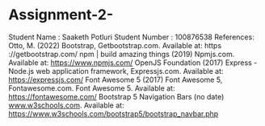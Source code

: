 # Assignment-2-
Student Name : Saaketh Potluri
Student Number : 100876538
References: Otto, M. (2022) Bootstrap, Getbootstrap.com. Available at: https ://getbootstrap.com/
 npm | build amazing things (2019) Npmjs.com. 
 Available at: https://www.npmjs.com/ 
 OpenJS Foundation (2017) Express - Node.js web application framework, Expressjs.com. 
 Available at: https://expressjs.com/ 
 Font Awesome 5 (2017) Font Awesome 5, Fontawesome.com. Font Awesome 5. 
 Available at: https://fontawesome.com/ Bootstrap 5 Navigation Bars (no date)
  www.w3schools.com. 
  Available at: https://www.w3schools.com/bootstrap5/bootstrap_navbar.php
   